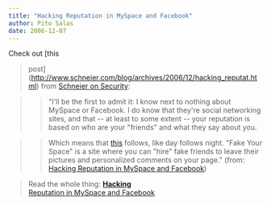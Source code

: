```yaml
---
title: "Hacking Reputation in MySpace and Facebook"
author: Pito Salas
date: 2006-12-07
---
```




Check out [this  
> post](<http://www.schneier.com/blog/archives/2006/12/hacking_reputat.html>)
> from [Schneier on Security](<http://www.schneier.com/blog/>):
>

>> "I'll be the first to admit it: I know next to nothing about MySpace or
Facebook. I do know that they're social networking sites, and that -- at least
to some extent -- your reputation is based on who are your "friends" and what
they say about you.

>>

>> Which means that [this](<http://www.fakeyourspace.com/>) follows, like day
follows night. "Fake Your Space" is a site where you can "hire" fake friends
to leave their pictures and personalized comments on your page." (from:
[Hacking Reputation in MySpace and
Facebook](<http://www.schneier.com/blog/archives/2006/12/hacking_reputat.html>))

>
> Read the whole thing: [**Hacking**  
>  Reputation in MySpace and
> Facebook](<http://www.schneier.com/blog/archives/2006/12/hacking_reputat.html>)


